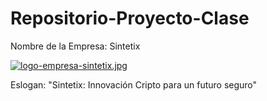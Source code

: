 # Repositorio-Proyecto-Clase
Nombre de la Empresa: Sintetix

[![logo-empresa-sintetix.jpg](https://i.postimg.cc/Ssj7fRzY/logo-empresa-sintetix.jpg)](https://postimg.cc/zbZgJJ7q)

Eslogan: "Sintetix: Innovación Cripto para un futuro seguro"
